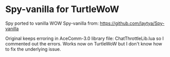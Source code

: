 # Spy-vanilla for TurtleWoW
Spy ported to vanilla WOW Spy-vanilla from: https://github.com/laytya/Spy-vanilla

Original keeps erroring in AceComm-3.0 library file: ChatThrottleLib.lua so I commented out the errors. Works now on TurtleWoW but I don't know how to fix the underlying issue.
